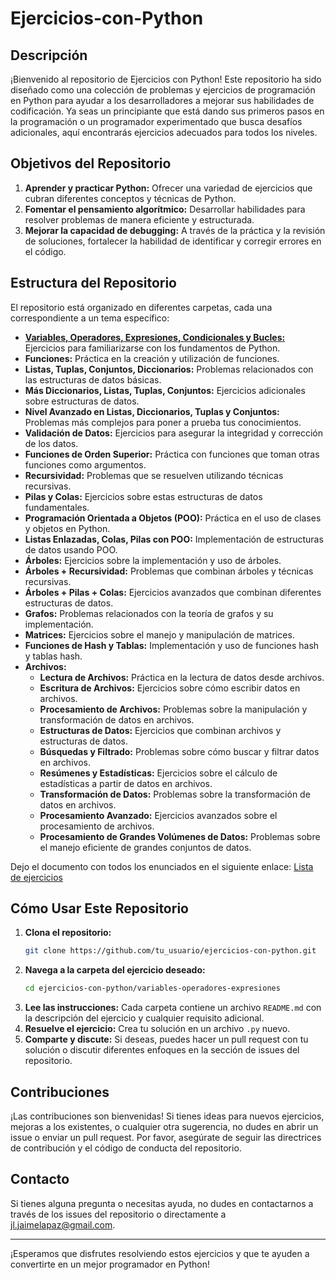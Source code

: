 # Ejercicios-con-Python

## Descripción

¡Bienvenido al repositorio de Ejercicios con Python! Este repositorio ha sido diseñado como una colección de problemas y ejercicios de programación en Python para ayudar a los desarrolladores a mejorar sus habilidades de codificación. Ya seas un principiante que está dando sus primeros pasos en la programación o un programador experimentado que busca desafíos adicionales, aquí encontrarás ejercicios adecuados para todos los niveles.

## Objetivos del Repositorio

1. **Aprender y practicar Python:** Ofrecer una variedad de ejercicios que cubran diferentes conceptos y técnicas de Python.
2. **Fomentar el pensamiento algorítmico:** Desarrollar habilidades para resolver problemas de manera eficiente y estructurada.
3. **Mejorar la capacidad de debugging:** A través de la práctica y la revisión de soluciones, fortalecer la habilidad de identificar y corregir errores en el código.

## Estructura del Repositorio

El repositorio está organizado en diferentes carpetas, cada una correspondiente a un tema específico:

- **[Variables, Operadores, Expresiones, Condicionales y Bucles:](/01_Variables_Operadores_Expresiones_Condicionales_Bucles/)** Ejercicios para familiarizarse con los fundamentos de Python.
- **Funciones:** Práctica en la creación y utilización de funciones.
- **Listas, Tuplas, Conjuntos, Diccionarios:** Problemas relacionados con las estructuras de datos básicas.
- **Más Diccionarios, Listas, Tuplas, Conjuntos:** Ejercicios adicionales sobre estructuras de datos.
- **Nivel Avanzado en Listas, Diccionarios, Tuplas y Conjuntos:** Problemas más complejos para poner a prueba tus conocimientos.
- **Validación de Datos:** Ejercicios para asegurar la integridad y corrección de los datos.
- **Funciones de Orden Superior:** Práctica con funciones que toman otras funciones como argumentos.
- **Recursividad:** Problemas que se resuelven utilizando técnicas recursivas.
- **Pilas y Colas:** Ejercicios sobre estas estructuras de datos fundamentales.
- **Programación Orientada a Objetos (POO):** Práctica en el uso de clases y objetos en Python.
- **Listas Enlazadas, Colas, Pilas con POO:** Implementación de estructuras de datos usando POO.
- **Árboles:** Ejercicios sobre la implementación y uso de árboles.
- **Árboles + Recursividad:** Problemas que combinan árboles y técnicas recursivas.
- **Árboles + Pilas + Colas:** Ejercicios avanzados que combinan diferentes estructuras de datos.
- **Grafos:** Problemas relacionados con la teoría de grafos y su implementación.
- **Matrices:** Ejercicios sobre el manejo y manipulación de matrices.
- **Funciones de Hash y Tablas:** Implementación y uso de funciones hash y tablas hash.
- **Archivos:**
  - **Lectura de Archivos:** Práctica en la lectura de datos desde archivos.
  - **Escritura de Archivos:** Ejercicios sobre cómo escribir datos en archivos.
  - **Procesamiento de Archivos:** Problemas sobre la manipulación y transformación de datos en archivos.
  - **Estructuras de Datos:** Ejercicios que combinan archivos y estructuras de datos.
  - **Búsquedas y Filtrado:** Problemas sobre cómo buscar y filtrar datos en archivos.
  - **Resúmenes y Estadísticas:** Ejercicios sobre el cálculo de estadísticas a partir de datos en archivos.
  - **Transformación de Datos:** Problemas sobre la transformación de datos en archivos.
  - **Procesamiento Avanzado:** Ejercicios avanzados sobre el procesamiento de archivos.
  - **Procesamiento de Grandes Volúmenes de Datos:** Problemas sobre el manejo eficiente de grandes conjuntos de datos.

Dejo el documento con todos los enunciados en el siguiente enlace: [Lista de ejercicios](Enunciados.md)

## Cómo Usar Este Repositorio

1. **Clona el repositorio:** 
    ```bash
    git clone https://github.com/tu_usuario/ejercicios-con-python.git
    ```
2. **Navega a la carpeta del ejercicio deseado:**
    ```bash
    cd ejercicios-con-python/variables-operadores-expresiones
    ```
3. **Lee las instrucciones:** Cada carpeta contiene un archivo `README.md` con la descripción del ejercicio y cualquier requisito adicional.
4. **Resuelve el ejercicio:** Crea tu solución en un archivo `.py` nuevo.
5. **Comparte y discute:** Si deseas, puedes hacer un pull request con tu solución o discutir diferentes enfoques en la sección de issues del repositorio.

## Contribuciones

¡Las contribuciones son bienvenidas! Si tienes ideas para nuevos ejercicios, mejoras a los existentes, o cualquier otra sugerencia, no dudes en abrir un issue o enviar un pull request. Por favor, asegúrate de seguir las directrices de contribución y el código de conducta del repositorio.

## Contacto

Si tienes alguna pregunta o necesitas ayuda, no dudes en contactarnos a través de los issues del repositorio o directamente a [jl.jaimelapaz@gmail.com](mailto:jl.jaimelapaz@gmail.com).

---

¡Esperamos que disfrutes resolviendo estos ejercicios y que te ayuden a convertirte en un mejor programador en Python!
